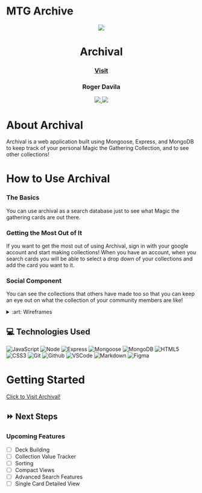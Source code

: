 # MTG Archive


<div align="center">
    <img src="./images/game.png">
    <h1>Archival</h1>
    <h3><a href="https://archival-mtg.herokuapp.com/" target="_blank">Visit</a></h3>
    <h3>Roger Davila</h3>
        <a href="https://www.linkedin.com/in/roger-davila/" target="_blank">
      <img src="https://img.shields.io/badge/-linkedin.com/in/rogerdavila-blue?style=flat&``logo=Linkedin&logoColor=white">
    </a> 
    <a href="rogerddavila@gmail.com" target="_blank">
      <img src="https://img.shields.io/badge/-rogerddavila@gmail.com-c14438?style=flat&logo=Gmail&``logoColor=white">
    </a>
</div>

# About Archival
Archival is a web application built using Mongoose, Express, and MongoDB to keep track of your personal Magic the Gathering Collection, and to see other collections! 

# How to Use Archival

### The Basics
You can use archival as a search database just to see what Magic the gathering cards are out there.

### Getting the Most Out of It
If you want to get the most out of using Archival, sign in with your google account and start making collections! When you have an account, when you search cards you will be able to select a drop down of your collections and add the card you want to it.

### Social Component
You can see the collections that others have made too so that you can keep an eye out on what the collection of your community members are like!

<details>
<summary> :art: Wireframes</summary>

I used figma to quickly sketch up some basic views and wireframes to get a feel of what the application will be like. I went with a mobile first approach to make sure that the experience is enjoyable on smaller screens.

| Landing Page | Wireframe |
|------------ | ------------|
| <p align="center">Landing Page - iPhone 11 Pro Reference</p> | <img src="./planning/wireframe_mobile.png" height="500px"> |
</details>

## :computer: Technologies Used
![JavaScript](https://img.shields.io/badge/-JavaScript-333?style=flat&logo=javascript)
![Node](https://img.shields.io/badge/-NodeJS-333?style=flat&logo=nodejs)
![Express](https://img.shields.io/badge/-Express-333?style=flat&logo=express) 
![Mongoose](https://img.shields.io/badge/-Mongoose-333?style=flat&logo=mongoose) 
![MongoDB](https://img.shields.io/badge/-MongoDB-333?style=flat&logo=mongodb) 
![HTML5](https://img.shields.io/badge/-HTML5-333?style=flat&logo=html5)
![CSS3](https://img.shields.io/badge/-CSS-333?style=flat&logo=css3)
![Git](https://img.shields.io/badge/-Git-333?style=flat&logo=git)
![Github](https://img.shields.io/badge/-GitHub-333?style=flat&logo=github)
![VSCode](https://img.shields.io/badge/-VS_Code-333?style=flat&logo=visualstudio)
![Markdown](https://img.shields.io/badge/-Markdown-333?style=flat&logo=markdown)
![Figma](https://img.shields.io/badge/Figma-333?style=flat&logo=figma)

# Getting Started

[Click to Visit Archival!](https://archival-mtg.herokuapp.com/)

## :fast_forward: Next Steps 
### Upcoming Features
- [ ] Deck Building
- [ ] Collection Value Tracker
- [ ] Sorting
- [ ] Compact Views
- [ ] Advanced Search Features
- [ ] Single Card Detailed View